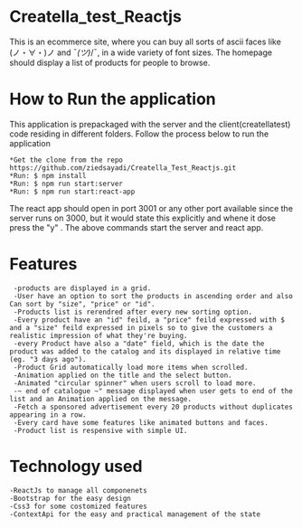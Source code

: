 # Creatella_test_Reactjs

This is an ecommerce site, where you can buy all sorts of ascii faces like (ノ・∀・)ノ and ¯_(ツ)_/¯, in a wide variety of font sizes. The homepage should display a list of products for people to browse.

# How to Run the application

This application is prepackaged with the server and the client(createllatest) code residing in different folders. Follow the process below to run the application

    *Get the clone from the repo https://github.com/ziedsayadi/Creatella_Test_Reactjs.git
    *Run: $ npm install
    *Run: $ npm run start:server
    *Run: $ npm run start:react-app
The react app should open in port 3001 or any other port available since the server runs on 3000, but it would state this explicitly and whene it dose press the "y" .
The above commands start the server and react app.

# Features

     -products are displayed in a grid.
     -User have an option to sort the products in ascending order and also Can sort by "size", "price" or "id".
     -Products list is rerendred after every new sorting option.
     -Every product have an "id" feild, a "price" feild expressed with $ and a "size" feild expressed in pixels so to give the customers a realistic impression of what they're buying.
     -every Product have also a "date" field, which is the date the product was added to the catalog and its displayed in relative time (eg. "3 days ago").
     -Product Grid automatically load more items when scrolled.
     -Animation applied on the title and the select button.
     -Animated "circular spinner" when users scroll to load more.
     -~ end of catalogue ~" message displayed when user gets to end of the list and an Animation applied on the message.
     -Fetch a sponsored advertisement every 20 products without duplicates appearing in a row.
     -Every card have some features like animated buttons and faces.
     -Product list is respensive with simple UI.

# Technology used

    -ReactJs to manage all componenets 
    -Bootstrap for the easy design
    -Css3 for some costomized features
    -ContextApi for the easy and practical management of the state
